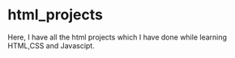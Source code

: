 # html_projects
Here, I have all the html projects which I have done while learning HTML,CSS and Javascipt.
